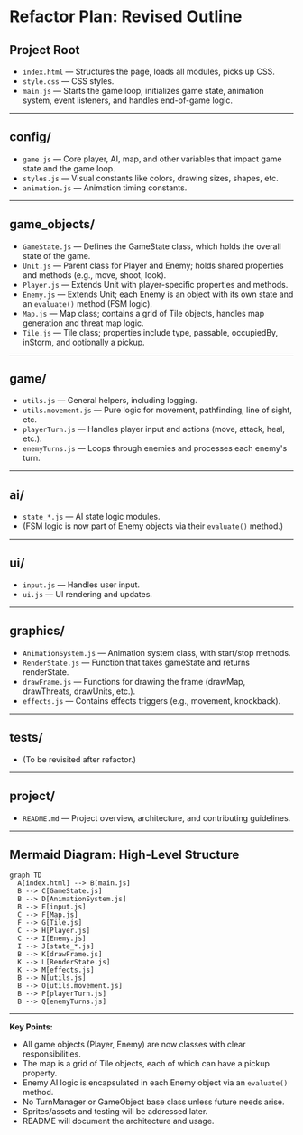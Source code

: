 # Refactor Plan: Revised Outline

## Project Root
- `index.html` — Structures the page, loads all modules, picks up CSS.
- `style.css` — CSS styles.
- `main.js` — Starts the game loop, initializes game state, animation system, event listeners, and handles end-of-game logic.

---

## config/
- `game.js` — Core player, AI, map, and other variables that impact game state and the game loop.
- `styles.js` — Visual constants like colors, drawing sizes, shapes, etc.
- `animation.js` — Animation timing constants.

---

## game_objects/
- `GameState.js` — Defines the GameState class, which holds the overall state of the game.
- `Unit.js` — Parent class for Player and Enemy; holds shared properties and methods (e.g., move, shoot, look).
- `Player.js` — Extends Unit with player-specific properties and methods.
- `Enemy.js` — Extends Unit; each Enemy is an object with its own state and an `evaluate()` method (FSM logic).
- `Map.js` — Map class; contains a grid of Tile objects, handles map generation and threat map logic.
- `Tile.js` — Tile class; properties include type, passable, occupiedBy, inStorm, and optionally a pickup.

---

## game/
- `utils.js` — General helpers, including logging.
- `utils.movement.js` — Pure logic for movement, pathfinding, line of sight, etc.
- `playerTurn.js` — Handles player input and actions (move, attack, heal, etc.).
- `enemyTurns.js` — Loops through enemies and processes each enemy's turn.

---

## ai/
- `state_*.js` — AI state logic modules.
- (FSM logic is now part of Enemy objects via their `evaluate()` method.)

---

## ui/
- `input.js` — Handles user input.
- `ui.js` — UI rendering and updates.

---

## graphics/
- `AnimationSystem.js` — Animation system class, with start/stop methods.
- `RenderState.js` — Function that takes gameState and returns renderState.
- `drawFrame.js` — Functions for drawing the frame (drawMap, drawThreats, drawUnits, etc.).
- `effects.js` — Contains effects triggers (e.g., movement, knockback).

---

## tests/
- (To be revisited after refactor.)

---

## project/
- `README.md` — Project overview, architecture, and contributing guidelines.

---

## Mermaid Diagram: High-Level Structure

```mermaid
graph TD
  A[index.html] --> B[main.js]
  B --> C[GameState.js]
  B --> D[AnimationSystem.js]
  B --> E[input.js]
  C --> F[Map.js]
  F --> G[Tile.js]
  C --> H[Player.js]
  C --> I[Enemy.js]
  I --> J[state_*.js]
  B --> K[drawFrame.js]
  K --> L[RenderState.js]
  K --> M[effects.js]
  B --> N[utils.js]
  B --> O[utils.movement.js]
  B --> P[playerTurn.js]
  B --> Q[enemyTurns.js]
```

---

**Key Points:**
- All game objects (Player, Enemy) are now classes with clear responsibilities.
- The map is a grid of Tile objects, each of which can have a pickup property.
- Enemy AI logic is encapsulated in each Enemy object via an `evaluate()` method.
- No TurnManager or GameObject base class unless future needs arise.
- Sprites/assets and testing will be addressed later.
- README will document the architecture and usage.
